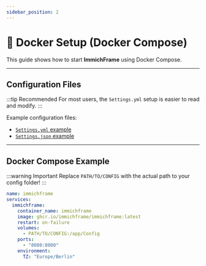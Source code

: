 ```yaml
---
sidebar_position: 2
---
```


# 🐋 Docker Setup (Docker Compose)

This guide shows how to start **ImmichFrame** using Docker Compose.

---

## Configuration Files

:::tip Recommended
For most users, the `Settings.yml` setup is easier to read and modify.
:::

Example configuration files:

- [`Settings.yml` example][example-yaml]
- [`Settings.json` example][example-json]

---

## Docker Compose Example

:::warning Important
Replace `PATH/TO/CONFIG` with the actual path to your config folder!
:::

```yaml
name: immichframe
services:
  immichframe:
    container_name: immichframe
    image: ghcr.io/immichframe/immichframe:latest
    restart: on-failure
    volumes:
      - PATH/TO/CONFIG:/app/Config
    ports:
      - "8080:8080"
    environment:
      TZ: "Europe/Berlin"
```

[github-root]: https://github.com/immichframe/ImmichFrame/blob/main
[example-json]: https://github.com/immichframe/ImmichFrame/blob/main/docker/Settings.example.json
[example-yaml]: https://github.com/immichframe/ImmichFrame/blob/main/docker/Settings.example.yml
[example-env]: https://github.com/immichframe/ImmichFrame/blob/main/docker/example.env
